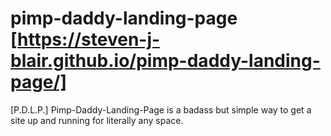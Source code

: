 # pimp-daddy-landing-page [https://steven-j-blair.github.io/pimp-daddy-landing-page/]
[P.D.L.P.] Pimp-Daddy-Landing-Page is a badass but simple way to get a site up and running for literally any space.
